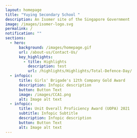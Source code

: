 ```yaml
---
layout: homepage
title: "Yuying Secondary School "
description: An Isomer site of the Singapore Government
image: /images/isomer-logo.svg
permalink: /
notification: ""
sections:
  - hero:
      background: /images/homepage.gif
      url: /about-us/Contact-Us/
      key_highlights:
        - title: Highlights
          description: test
          url: /highlights/Highlights/Total-Defence-Day/
  - infopic:
      title: Girls' Brigade's 12th Company Gold Award
      description: Infopic description
      button: Button Text
      image: /images/CCA1.png
      alt: Image alt text
  - infopic:
      title: Unit Overall Proficiency Award (UOPA) 2021
      subtitle: Infopic Subtitle
      description: Infopic description
      button: Button Text
      alt: Image alt text
---
```

